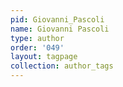 ```yaml
---
pid: Giovanni_Pascoli
name: Giovanni Pascoli
type: author
order: '049'
layout: tagpage
collection: author_tags
---
```

